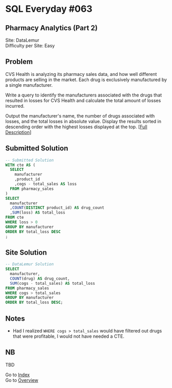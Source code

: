 # SQL Everyday \#063

## Pharmacy Analytics (Part 2)

Site: DataLemur\
Difficulty per Site: Easy

## Problem

CVS Health is analyzing its pharmacy sales data, and how well different products are selling in the market. Each drug is exclusively manufactured by a single manufacturer.

Write a query to identify the manufacturers associated with the drugs that resulted in losses for CVS Health and calculate the total amount of losses incurred.

Output the manufacturer's name, the number of drugs associated with losses, and the total losses in absolute value. Display the results sorted in descending order with the highest losses displayed at the top. [[Full Description](https://datalemur.com/questions/non-profitable-drugs)]

## Submitted Solution

```sql
-- Submitted Solution
WITH cte AS (
  SELECT 
    manufacturer
    ,product_id
    ,cogs - total_sales AS loss
  FROM pharmacy_sales
)
SELECT
  manufacturer
  ,COUNT(DISTINCT product_id) AS drug_count
  ,SUM(loss) AS total_loss
FROM cte
WHERE loss > 0
GROUP BY manufacturer
ORDER BY total_loss DESC
;
```

## Site Solution

```sql
-- DataLemur Solution 
SELECT
  manufacturer,
  COUNT(drug) AS drug_count, 
  SUM(cogs - total_sales) AS total_loss
FROM pharmacy_sales
WHERE cogs > total_sales
GROUP BY manufacturer
ORDER BY total_loss DESC;
```

## Notes

* Had I realized `WHERE cogs > total_sales` would have filtered out drugs that were profitable, I would not have needed a CTE.

## NB

TBD

Go to [Index](../?tab=readme-ov-file#index)\
Go to [Overview](../?tab=readme-ov-file)
